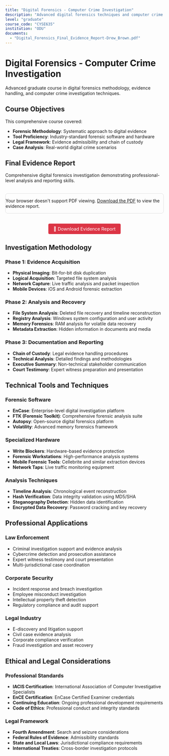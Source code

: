 ```yaml
---
title: "Digital Forensics - Computer Crime Investigation"
description: "Advanced digital forensics techniques and computer crime investigation methods"
level: "graduate"
course_code: "CYSE635"
institution: "ODU"
documents: 
  - "Digital_Forensics_Final_Evidence_Report-Drew_Brown.pdf"
---
```


# Digital Forensics - Computer Crime Investigation

Advanced graduate course in digital forensics methodology, evidence handling, and computer crime investigation techniques.

## Course Objectives

This comprehensive course covered:
- **Forensic Methodology**: Systematic approach to digital evidence
- **Tool Proficiency**: Industry-standard forensic software and hardware
- **Legal Framework**: Evidence admissibility and chain of custody
- **Case Analysis**: Real-world digital crime scenarios

## Final Evidence Report

Comprehensive digital forensics investigation demonstrating professional-level analysis and reporting skills.

<div class="document-embed">
  <object data="/assets/images/Digital_Forensics_Final_Evidence_Report-Drew_Brown.pdf" type="application/pdf" width="100%" height="800px">
    <p>Your browser doesn't support PDF viewing. 
       <a href="/assets/images/Digital_Forensics_Final_Evidence_Report-Drew_Brown.pdf">Download the PDF</a> to view the evidence report.</p>
  </object>
</div>

<div class="download-section">
  <a href="/assets/images/Digital_Forensics_Final_Evidence_Report-Drew_Brown.pdf" class="download-btn" download>
    📄 Download Evidence Report
  </a>
</div>

## Investigation Methodology

### Phase 1: Evidence Acquisition
- **Physical Imaging**: Bit-for-bit disk duplication
- **Logical Acquisition**: Targeted file system analysis
- **Network Capture**: Live traffic analysis and packet inspection
- **Mobile Devices**: iOS and Android forensic extraction

### Phase 2: Analysis and Recovery
- **File System Analysis**: Deleted file recovery and timeline reconstruction
- **Registry Analysis**: Windows system configuration and user activity
- **Memory Forensics**: RAM analysis for volatile data recovery
- **Metadata Extraction**: Hidden information in documents and media

### Phase 3: Documentation and Reporting
- **Chain of Custody**: Legal evidence handling procedures
- **Technical Analysis**: Detailed findings and methodologies
- **Executive Summary**: Non-technical stakeholder communication
- **Court Testimony**: Expert witness preparation and presentation

## Technical Tools and Techniques

### Forensic Software
- **EnCase**: Enterprise-level digital investigation platform
- **FTK (Forensic Toolkit)**: Comprehensive forensic analysis suite
- **Autopsy**: Open-source digital forensics platform
- **Volatility**: Advanced memory forensics framework

### Specialized Hardware
- **Write Blockers**: Hardware-based evidence protection
- **Forensic Workstations**: High-performance analysis systems
- **Mobile Forensic Tools**: Cellebrite and similar extraction devices
- **Network Taps**: Live traffic monitoring equipment

### Analysis Techniques
- **Timeline Analysis**: Chronological event reconstruction
- **Hash Verification**: Data integrity validation using MD5/SHA
- **Steganography Detection**: Hidden data identification
- **Encrypted Data Recovery**: Password cracking and key recovery

## Professional Applications

### Law Enforcement
- Criminal investigation support and evidence analysis
- Cybercrime detection and prosecution assistance
- Expert witness testimony and court presentation
- Multi-jurisdictional case coordination

### Corporate Security
- Incident response and breach investigation
- Employee misconduct investigation
- Intellectual property theft detection
- Regulatory compliance and audit support

### Legal Industry
- E-discovery and litigation support
- Civil case evidence analysis
- Corporate compliance verification
- Fraud investigation and asset recovery

## Ethical and Legal Considerations

### Professional Standards
- **IACIS Certification**: International Association of Computer Investigative Specialists
- **EnCE Certification**: EnCase Certified Examiner credentials
- **Continuing Education**: Ongoing professional development requirements
- **Code of Ethics**: Professional conduct and integrity standards

### Legal Framework
- **Fourth Amendment**: Search and seizure considerations
- **Federal Rules of Evidence**: Admissibility standards
- **State and Local Laws**: Jurisdictional compliance requirements
- **International Treaties**: Cross-border investigation protocols

<style>
.document-embed {
  margin: 2rem 0;
  border: 1px solid #ddd;
  border-radius: 8px;
  overflow: hidden;
}

.download-section {
  text-align: center;
  margin: 1rem 0;
}

.download-btn {
  display: inline-block;
  padding: 8px 16px;
  background-color: #dc3545;
  color: white;
  text-decoration: none;
  border-radius: 4px;
  font-size: 0.9rem;
}

.download-btn:hover {
  background-color: #c82333;
  text-decoration: none;
  color: white;
}
</style>